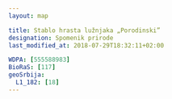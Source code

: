 ```yaml
---
layout: map

title: Stablo hrasta lužnjaka „Porodinski”
designation: Spomenik prirode
last_modified_at: 2018-07-29T18:32:11+02:00

WDPA: [555588983]
BioRaS: [117]
geoSrbija:
  L1_182: [18]
---
```

